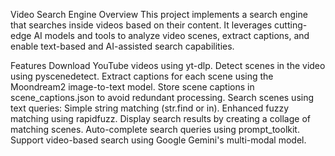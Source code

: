 Video Search Engine
Overview
This project implements a search engine that searches inside videos based on their content. It leverages cutting-edge AI models and tools to analyze video scenes, extract captions, and enable text-based and AI-assisted search capabilities.

Features
Download YouTube videos using yt-dlp.
Detect scenes in the video using pyscenedetect.
Extract captions for each scene using the Moondream2 image-to-text model.
Store scene captions in scene_captions.json to avoid redundant processing.
Search scenes using text queries:
Simple string matching (str.find or in).
Enhanced fuzzy matching using rapidfuzz.
Display search results by creating a collage of matching scenes.
Auto-complete search queries using prompt_toolkit.
Support video-based search using Google Gemini's multi-modal model.
